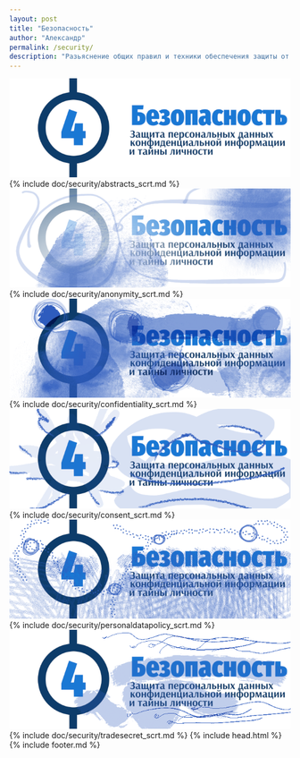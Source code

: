 ```yaml
---
layout: post
title: "Безопасность"
author: "Александр"
permalink: /security/
description: "Разьяснение общих правил и техники обеспечения защиты от третьих лиц частной жизни, личности и тайны клииентов"
---
```


<a href="/abstract_security/">![Введение в безопасную психотерапию](/_img/4.png)</a>
{% include doc/security/abstracts_scrt.md %}
<a href="/anonymity/">![Анонимность психотерапии](/_img/4-1.png)</a>
{% include doc/security/anonymity_scrt.md %}
<a href="/confidentiality/">![Конфиденциальность психотеапии](/_img/4-2.png)</a>
{% include doc/security/confidentiality_scrt.md %}
<a href="/consentprocessingpersonaldata/">![Согласие на обработку персональных данных в психотерапии](/_img/4-3.png)</a>
{% include doc/security/consent_scrt.md %}
<a href="/personaldatapolicy/">![Политика обрабобтки персональных данных в психотерапии](/_img/4-4.png)</a>
{% include doc/security/personaldatapolicy_scrt.md %}
<a href="/tradesecret/">![Коммерческкая тайна третьих лиц в психотерапии](/_img/4-5.png)</a>
{% include doc/security/tradesecret_scrt.md %}
{% include head.html %}
{% include footer.md %}
